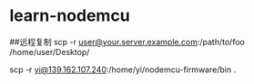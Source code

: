 # learn-nodemcu

##远程复制
scp -r user@your.server.example.com:/path/to/foo /home/user/Desktop/

scp -r yi@139.162.107.240:/home/yi/nodemcu-firmware/bin .
